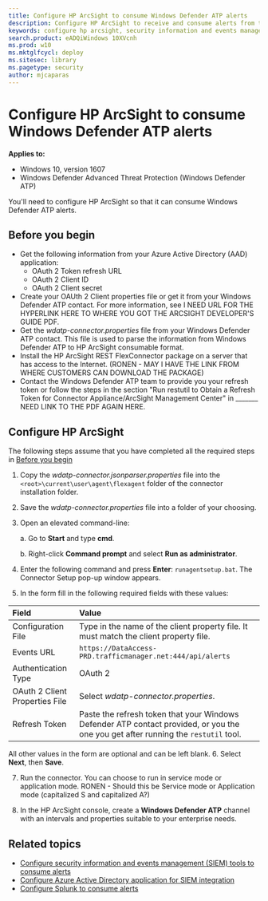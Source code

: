 ```yaml
---
title: Configure HP ArcSight to consume Windows Defender ATP alerts
description: Configure HP ArcSight to receive and consume alerts from the Windows Defender ATP portal.
keywords: configure hp arcsight, security information and events management tools, arcsight
search.product: eADQiWindows 10XVcnh
ms.prod: w10
ms.mktglfcycl: deploy
ms.sitesec: library
ms.pagetype: security
author: mjcaparas
---
```


# Configure HP ArcSight to consume Windows Defender ATP alerts

**Applies to:**

- Windows 10, version 1607
- Windows Defender Advanced Threat Protection (Windows Defender ATP)

You'll need to configure HP ArcSight so that it can consume Windows Defender ATP alerts.

## Before you begin

- Get the following information from your Azure Active Directory (AAD) application:
    - OAuth 2 Token refresh URL
    - OAuth 2 Client ID
    - OAuth 2 Client secret
- Create your OAUth 2 Client properties file or get it from your Windows Defender ATP contact. For more information, see  I NEED URL FOR THE HYPERLINK HERE TO WHERE YOU GOT THE ARCSIGHT DEVELOPER'S GUIDE PDF.
- Get the *wdatp-connector.properties* file from your Windows Defender ATP contact. This file is used to parse the information from Windows Defender ATP to HP ArcSight consumable format.
- Install the HP ArcSight REST FlexConnector package on a server that has access to the Internet. (RONEN - MAY I HAVE THE LINK FROM WHERE CUSTOMERS CAN DOWNLOAD THE PACKAGE)
- Contact the Windows Defender ATP team to provide you your refresh token or follow the steps in the section "Run restutil to Obtain a Refresh Token for Connector Appliance/ArcSight Management Center" in _______ NEED LINK TO THE PDF AGAIN HERE.

## Configure HP ArcSight
The following steps assume that you have completed all the required steps in [Before you begin](#before-you-begin)

1. Copy the *wdatp-connector.jsonparser.properties* file into the `<root>\current\user\agent\flexagent` folder of the connector installation folder.

2. Save the *wdatp-connector.properties* file into a folder of your choosing.

3. Open an elevated command-line:

    a. Go to **Start** and type **cmd**.

    b. Right-click **Command prompt** and select **Run as administrator**.

4. Enter the following command and press **Enter**: ```runagentsetup.bat```. The Connector Setup pop-up window appears.

5. In the form fill in the following required fields with these values:

Field | Value
:---|:---
Configuration File | Type in the name of the client property file. It must match the client property file.
Events URL | `https://DataAccess-PRD.trafficmanager.net:444/api/alerts`
Authentication Type | OAuth 2
OAuth 2 Client Properties File | Select *wdatp-connector.properties*.
Refresh Token | Paste the refresh token that your Windows Defender ATP contact provided, or you the one you get after running the `restutil` tool.
All other values in the form are optional and can be left blank.
6. Select **Next**, then **Save**.

7. Run the connector. You can choose to run in service mode or application mode. RONEN - Should this be Service mode or Application mode (capitalized S and capitalized A?)

8. In the HP ArcSight console, create a **Windows Defender ATP** channel with an intervals and properties suitable to your enterprise needs.  

## Related topics
- [Configure security information and events management (SIEM) tools to consume alerts](configure-siem-windows-defender-advanced-threat-protection.md)
- [Configure Azure Active Directory application for SIEM integration](configure-aad-windows-defender-advanced-threat-protection.md)
- [Configure Splunk to consume alerts](configure-splunk-windows-defender-advanced-threat-protection.md)
